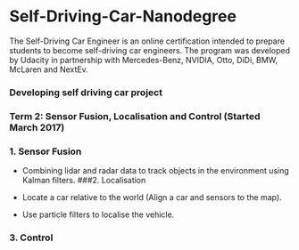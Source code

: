 # Self-Driving-Car-Nanodegree
The Self-Driving Car Engineer is an online certification intended to prepare students to become self-driving car engineers. The program was developed by Udacity in partnership with Mercedes-Benz, NVIDIA, Otto, DiDi, BMW, McLaren and NextEv.

### Developing self driving car project


### Term 2: Sensor Fusion, Localisation and Control (Started March 2017)

### 1. Sensor Fusion

- Combining lidar and radar data to track objects in the environment using Kalman filters.
###2. Localisation

- Locate a car relative to the world (Align a car and sensors to the map).
- Use particle filters to localise the vehicle.
### 3. Control
